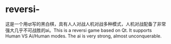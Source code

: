 # reversi-
这是一个用qt写的黑白棋，具有人人对战人机对战多种模式，人机对战配备了非常强大几乎不可战胜的ai。This is a reversi game based on Qt. It supports Human VS Ai/Human modes. The ai is very strong, almost unconquerable.
